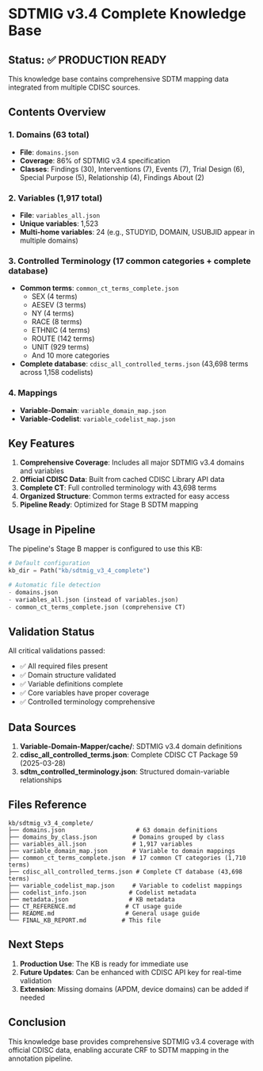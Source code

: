# SDTMIG v3.4 Complete Knowledge Base

## Status: ✅ PRODUCTION READY

This knowledge base contains comprehensive SDTM mapping data integrated from multiple CDISC sources.

## Contents Overview

### 1. Domains (63 total)
- **File**: `domains.json`
- **Coverage**: 86% of SDTMIG v3.4 specification
- **Classes**: Findings (30), Interventions (7), Events (7), Trial Design (6), Special Purpose (5), Relationship (4), Findings About (2)

### 2. Variables (1,917 total)
- **File**: `variables_all.json`
- **Unique variables**: 1,523
- **Multi-home variables**: 24 (e.g., STUDYID, DOMAIN, USUBJID appear in multiple domains)

### 3. Controlled Terminology (17 common categories + complete database)
- **Common terms**: `common_ct_terms_complete.json`
  - SEX (4 terms)
  - AESEV (3 terms)
  - NY (4 terms)
  - RACE (8 terms)
  - ETHNIC (4 terms)
  - ROUTE (142 terms)
  - UNIT (929 terms)
  - And 10 more categories
- **Complete database**: `cdisc_all_controlled_terms.json` (43,698 terms across 1,158 codelists)

### 4. Mappings
- **Variable-Domain**: `variable_domain_map.json`
- **Variable-Codelist**: `variable_codelist_map.json`

## Key Features

1. **Comprehensive Coverage**: Includes all major SDTMIG v3.4 domains and variables
2. **Official CDISC Data**: Built from cached CDISC Library API data
3. **Complete CT**: Full controlled terminology with 43,698 terms
4. **Organized Structure**: Common terms extracted for easy access
5. **Pipeline Ready**: Optimized for Stage B SDTM mapping

## Usage in Pipeline

The pipeline's Stage B mapper is configured to use this KB:

```python
# Default configuration
kb_dir = Path("kb/sdtmig_v3_4_complete")

# Automatic file detection
- domains.json
- variables_all.json (instead of variables.json)
- common_ct_terms_complete.json (comprehensive CT)
```

## Validation Status

All critical validations passed:
- ✅ All required files present
- ✅ Domain structure validated
- ✅ Variable definitions complete
- ✅ Core variables have proper coverage
- ✅ Controlled terminology comprehensive

## Data Sources

1. **Variable-Domain-Mapper/cache/**: SDTMIG v3.4 domain definitions
2. **cdisc_all_controlled_terms.json**: Complete CDISC CT Package 59 (2025-03-28)
3. **sdtm_controlled_terminology.json**: Structured domain-variable relationships

## Files Reference

```
kb/sdtmig_v3_4_complete/
├── domains.json                    # 63 domain definitions
├── domains_by_class.json          # Domains grouped by class
├── variables_all.json             # 1,917 variables
├── variable_domain_map.json       # Variable to domain mappings
├── common_ct_terms_complete.json  # 17 common CT categories (1,710 terms)
├── cdisc_all_controlled_terms.json # Complete CT database (43,698 terms)
├── variable_codelist_map.json     # Variable to codelist mappings
├── codelist_info.json            # Codelist metadata
├── metadata.json                 # KB metadata
├── CT_REFERENCE.md              # CT usage guide
├── README.md                    # General usage guide
└── FINAL_KB_REPORT.md          # This file
```

## Next Steps

1. **Production Use**: The KB is ready for immediate use
2. **Future Updates**: Can be enhanced with CDISC API key for real-time validation
3. **Extension**: Missing domains (APDM, device domains) can be added if needed

## Conclusion

This knowledge base provides comprehensive SDTMIG v3.4 coverage with official CDISC data, enabling accurate CRF to SDTM mapping in the annotation pipeline.